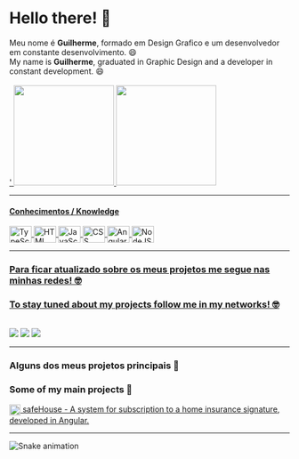 # Hello there! 🖖
<div>
  Meu nome é <strong>Guilherme</strong>, formado em Design Grafico e um desenvolvedor em constante desenvolvimento. 😄
</div>

<div>
  My name is <strong>Guilherme</strong>, graduated in Graphic Design and a developer in constant development. 😄
</div>

<br>

<div>
  <a href="https://github.com/GuilhermeRS92">'
  <img height="180em" src="https://github-readme-stats.vercel.app/api?username=GuilhermeRS92&show_icons=true&theme=merko&include_all_commits=true&count_private=true"/>
  <img height="180em" src="https://github-readme-stats.vercel.app/api/top-langs/?username=GuilhermeRS92&layout=compact&langs_count=6&theme=merko"/>
</div>
  
  <hr>
  
<div style="display: inline_block">
  <h4>Conhecimentos / Knowledge</h4>
  <img align="center" alt="TypeScript" height="30" width="40" src="https://cdn.jsdelivr.net/gh/devicons/devicon/icons/typescript/typescript-original.svg"> 
  <img align="center" alt="HTML" height="30" width="40" src="https://cdn.jsdelivr.net/gh/devicons/devicon/icons/html5/html5-plain.svg">
  <img align="center" alt="JavaScript" height="30" width="40" src="https://cdn.jsdelivr.net/gh/devicons/devicon/icons/javascript/javascript-original.svg">
  <img align="center" alt="CSS" height="30" width="40" src="https://cdn.jsdelivr.net/gh/devicons/devicon/icons/css3/css3-plain.svg">
  <img align="center" alt="Angular" height="30" width="40" src="https://cdn.jsdelivr.net/gh/devicons/devicon/icons/angularjs/angularjs-plain.svg">
  <img align="center" alt="NodeJS" height="30" width="40" src="https://cdn.jsdelivr.net/gh/devicons/devicon/icons/nodejs/nodejs-original.svg">
</div>
 
 <hr>
 
  ### Para ficar atualizado sobre os meus projetos me segue nas minhas redes! 🤓
  ### To stay tuned about my projects follow me in my networks! 🤓
  
 <br>
 
<div> 
  <a href="https://instagram.com/studio_grs" target="_blank"><img src="https://img.shields.io/badge/-Instagram-%23E4405F?style=for-the-badge&logo=instagram&logoColor=white" target="_blank"></a>
  <a href = "mailto:guilhermeribeirosouza@gmail.com"><img src="https://img.shields.io/badge/-Gmail-%23333?style=for-the-badge&logo=gmail&logoColor=white" target="_blank"></a>
  <a href="https://www.linkedin.com/in/guilhermeribeirosouza" target="_blank"><img src="https://img.shields.io/badge/-LinkedIn-%230077B5?style=for-the-badge&logo=linkedin&logoColor=white" target="_blank"></a> 
</div>

  <hr>
  
  ### Alguns dos meus projetos principais 🚀
  ### Some of my main projects 🚀
  
  <div>
    <a href="https://github.com/GuilhermeRS92/safeHouse-MJVSchool-FinalProject"><img src="https://cdn.jsdelivr.net/gh/devicons/devicon/icons/github/github-original.svg" alt="Logo GitHub" target="_blank" height="20" align="center">  safeHouse - A system for subscription to a home insurance signature, developed in Angular. </a>
  </div>
  
  <hr>
  
   ![Snake animation](https://github.com/devemdobro/devemdobro/blob/output/github-contribution-grid-snake.svg)
